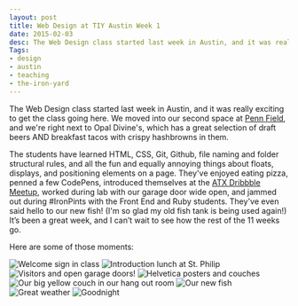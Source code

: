 ```yaml
---
layout: post
title: Web Design at TIY Austin Week 1
date: 2015-02-03
desc: The Web Design class started last week in Austin, and it was really exciting to get the class going here.  We moved into our second space at
Tags: 
- design
- austin
- teaching
- the-iron-yard
--- 
```


The Web Design class started last week in Austin, and it was really exciting to get the class going here. We moved into our second space at [Penn Field](https://www.google.com/maps/place/penn+field+austin/@30.226462,-97.759832,15z/data=!4m2!3m1!1s0x0:0x5fffd51e74a7c8bd?sa=X&ei=ZcHQVIy4GcOqNpe8gogF&ved=0CIEBEPwSMAo), and we're right next to Opal Divine's, which has a great selection of draft beers AND breakfast tacos with crispy hashbrowns in them. 

The students have learned HTML, CSS, Git, Github, file naming and folder structural rules, and all the fun and equally annoying things about floats, displays, and positioning elements on a page. They've enjoyed eating pizza, penned a few CodePens, introduced themselves at the [ATX Dribbble Meetup](http://twitter.com/atxdribbble), worked during lab with our garage door wide open, and jammed out during #IronPints with the Front End and Ruby students. They've even said hello to our new fish! (I'm so glad my old fish tank is being used again!) It’s been a great week, and I can’t wait to see how the rest of the 11 weeks go.

Here are some of those moments:

![Welcome sign in class](../assets/welcome.jpg)
![Introduction lunch at St. Philip](../assets/welcome.jpg)
![Visitors and open garage doors!](../assets/vistors.jpg)
![Helvetica posters and couches](../assets/helvetica.jpg)
![Our big yellow couch in our hang out room](../assets/common-room.jpg)
![Our new fish](../assets/fish.jpg)
![Great weather](../assets/outside.jpg)
![Goodnight](../assets/atnight.jpg)



